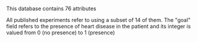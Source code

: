 This database contains 76 attributes

All published experiments refer to using a subset of 14 of them. 
The "goal" field refers to the presence of heart disease in the patient
and its integer is valued from 0 (no presence) to 1 (presence)
